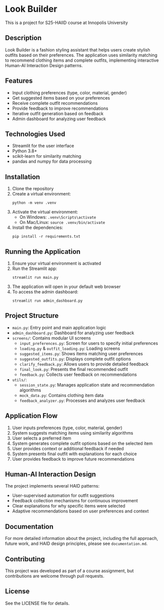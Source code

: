 # Look Builder

This is a project for S25-HAIID course at Innopolis University

## Description

Look Builder is a fashion styling assistant that helps users create stylish outfits based on their preferences. The application uses similarity matching to recommend clothing items and complete outfits, implementing interactive Human-AI Interaction Design patterns.

## Features

- Input clothing preferences (type, color, material, gender)
- Get suggested items based on your preferences
- Receive complete outfit recommendations
- Provide feedback to improve recommendations
- Iterative outfit generation based on feedback
- Admin dashboard for analyzing user feedback

## Technologies Used

- Streamlit for the user interface
- Python 3.8+
- scikit-learn for similarity matching
- pandas and numpy for data processing

## Installation

1. Clone the repository
2. Create a virtual environment:
   ```
   python -m venv .venv
   ```
3. Activate the virtual environment:
   - On Windows: `.venv\Scripts\activate`
   - On Mac/Linux: `source .venv/bin/activate`
4. Install the dependencies:
   ```
   pip install -r requirements.txt
   ```

## Running the Application

1. Ensure your virtual environment is activated
2. Run the Streamlit app:
   ```
   streamlit run main.py
   ```
3. The application will open in your default web browser
4. To access the admin dashboard:
   ```
   streamlit run admin_dashboard.py
   ```

## Project Structure

- `main.py`: Entry point and main application logic
- `admin_dashboard.py`: Dashboard for analyzing user feedback
- `screens/`: Contains modular UI screens
  - `input_preferences.py`: Screen for users to specify initial preferences
  - `loading.py` & `outfit_loading.py`: Loading screens
  - `suggested_items.py`: Shows items matching user preferences 
  - `suggested_outfits.py`: Displays complete outfit options
  - `clarify_feedback.py`: Allows users to provide detailed feedback
  - `final_look.py`: Presents the final recommended outfit
  - `feedback.py`: Collects user feedback on recommendations
- `utils/`: 
  - `session_state.py`: Manages application state and recommendation algorithms
  - `mock_data.py`: Contains clothing item data
  - `feedback_analyzer.py`: Processes and analyzes user feedback

## Application Flow

1. User inputs preferences (type, color, material, gender)
2. System suggests matching items using similarity algorithms
3. User selects a preferred item
4. System generates complete outfit options based on the selected item
5. User provides context or additional feedback if needed
6. System presents final outfit with explanations for each choice
7. User provides feedback to improve future recommendations

## Human-AI Interaction Design

The project implements several HAID patterns:
- User-supervised automation for outfit suggestions
- Feedback collection mechanisms for continuous improvement
- Clear explanations for why specific items were selected
- Adaptive recommendations based on user preferences and context

## Documentation

For more detailed information about the project, including the full approach, future work, and HAID design principles, please see `documentation.md`.

## Contributing

This project was developed as part of a course assignment, but contributions are welcome through pull requests.

## License

See the LICENSE file for details.
